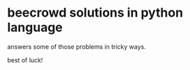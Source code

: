 # **beecrowd solutions in python language**

answers some of those problems in tricky ways.

best of luck!
